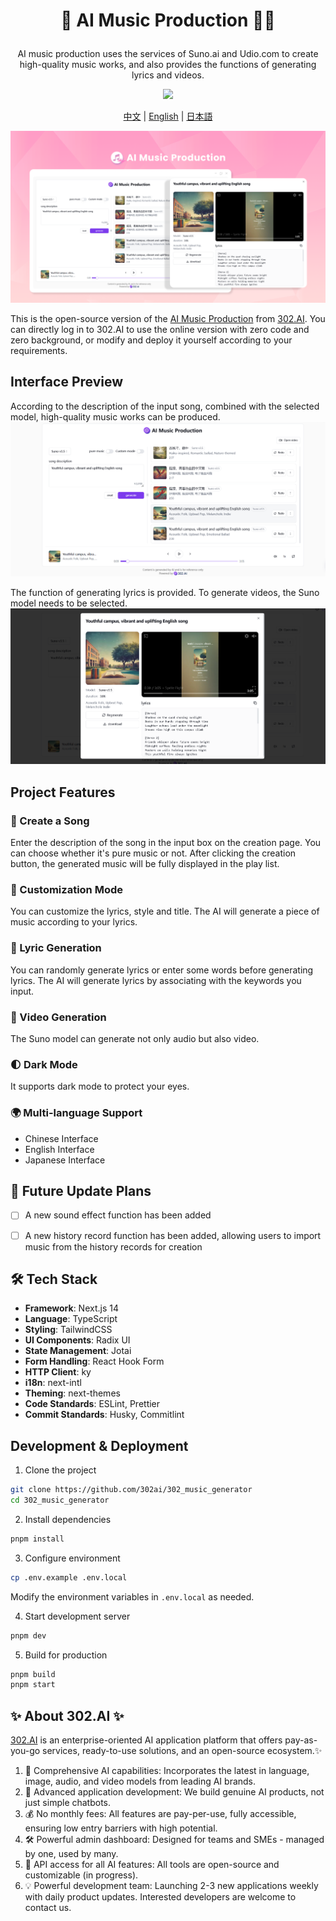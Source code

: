 # <p align="center"> 🎼 AI Music Production 🚀✨</p>

<p align="center">AI music production uses the services of Suno.ai and Udio.com to create high-quality music works, and also provides the functions of generating lyrics and videos.</p>

<p align="center"><a href="https://302.ai/product/detail/38" target="blank"><img src="https://file.302.ai/gpt/imgs/github/20250102/72a57c4263944b73bf521830878ae39a.png" /></a></p >

<p align="center"><a href="README_zh.md">中文</a> | <a href="README.md">English</a> | <a href="README_ja.md">日本語</a></p>

![](docs/AI音乐制作en.png)

This is the open-source version of the [AI Music Production](https://302.ai/product/detail/38) from [302.AI](https://302.ai/en/). You can directly log in to 302.AI to use the online version with zero code and zero background, or modify and deploy it yourself according to your requirements.


## Interface Preview
According to the description of the input song, combined with the selected model, high-quality music works can be produced.
![](docs/音乐英1.png)

The function of generating lyrics is provided. To generate videos, the Suno model needs to be selected.
![](docs/音乐英2.png)


## Project Features
### 🎼 Create a Song
Enter the description of the song in the input box on the creation page. You can choose whether it's pure music or not. After clicking the creation button, the generated music will be fully displayed in the play list.
### 📝 Customization Mode
You can customize the lyrics, style and title. The AI will generate a piece of music according to your lyrics.
### 🎤 Lyric Generation
You can randomly generate lyrics or enter some words before generating lyrics. The AI will generate lyrics by associating with the keywords you input.
### 🎥 Video Generation
The Suno model can generate not only audio but also video.
### 🌓 Dark Mode
It supports dark mode to protect your eyes.
### 🌍 Multi-language Support
- Chinese Interface
- English Interface
- Japanese Interface

## 🚩 Future Update Plans
- [ ] A new sound effect function has been added
- [ ] A new history record function has been added, allowing users to import music from the history records for creation


## 🛠️ Tech Stack

- **Framework**: Next.js 14
- **Language**: TypeScript
- **Styling**: TailwindCSS
- **UI Components**: Radix UI
- **State Management**: Jotai
- **Form Handling**: React Hook Form
- **HTTP Client**: ky
- **i18n**: next-intl
- **Theming**: next-themes
- **Code Standards**: ESLint, Prettier
- **Commit Standards**: Husky, Commitlint

## Development & Deployment
1. Clone the project
```bash
git clone https://github.com/302ai/302_music_generator
cd 302_music_generator
```

2. Install dependencies
```bash
pnpm install
```

3. Configure environment
```bash
cp .env.example .env.local
```
Modify the environment variables in `.env.local` as needed.

4. Start development server
```bash
pnpm dev
```

5. Build for production
```bash
pnpm build
pnpm start
```


## ✨ About 302.AI ✨
[302.AI](https://302.ai) is an enterprise-oriented AI application platform that offers pay-as-you-go services, ready-to-use solutions, and an open-source ecosystem.✨
1. 🧠 Comprehensive AI capabilities: Incorporates the latest in language, image, audio, and video models from leading AI brands.
2. 🚀 Advanced application development: We build genuine AI products, not just simple chatbots.
3. 💰 No monthly fees: All features are pay-per-use, fully accessible, ensuring low entry barriers with high potential.
4. 🛠 Powerful admin dashboard: Designed for teams and SMEs - managed by one, used by many.
5. 🔗 API access for all AI features: All tools are open-source and customizable (in progress).
6. 💡 Powerful development team: Launching 2-3 new applications weekly with daily product updates. Interested developers are welcome to contact us.
